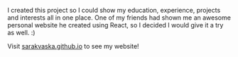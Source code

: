 I created this project so I could show my education, experience, projects and interests all in one place. One of my friends had shown me an awesome personal website he created using React, so I decided I would give it a try as well. :)

Visit <a href='https://sarakvaska.github.io/'>sarakvaska.github.io</a> to see my website!

